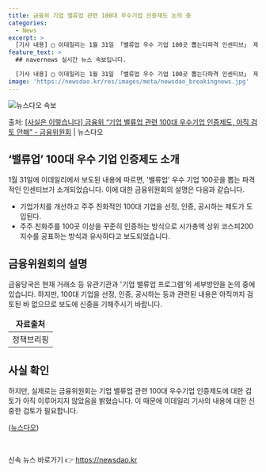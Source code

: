 ```yaml
---
title: 금융위 기업 밸류업 관련 100대 우수기업 인증제도 논의 중
categories:
  - News
excerpt: >
  [기사 내용] □ 이데일리는 1월 31일 「밸류업 우수 기업 100곳 뽑는다파격 인센티브」 제하의 기사에서,…
feature_text: >
  ## navernews 실시간 뉴스 속보입니다.

  [기사 내용] □ 이데일리는 1월 31일 「밸류업 우수 기업 100곳 뽑는다파격 인센티브」 제하의 기사에서,…
image: 'https://newsdao.kr/res/images/meta/newsdao_breakingnews.jpg'
---
```


![뉴스다오 속보](https://newsdao.kr/res/images/meta/newsdao_breakingnews.jpg)

<p>출처: <a href="https://newsdao.kr/3117" rel="dofollow">[사실은 이렇습니다] 금융위 “기업 밸류업 관련 100대 우수기업 인증제도, 아직 검토 안해” - 금융위원회</a> | 뉴스다오</p>

<h2 data-ke-size="size26">‘밸류업’ 100대 우수 기업 인증제도 소개</h2>
<p data-ke-size="size16">1월 31일에 이데일리에서 보도된 내용에 따르면, '밸류업' 우수 기업 100곳을 뽑는 파격적인 인센티브가 소개되었습니다. 이에 대한 금융위원회의 설명은 다음과 같습니다.</p>
<ul>
<li>기업가치를 개선하고 주주 친화적인 100대 기업을 선정, 인증, 공시하는 제도가 도입된다.</li>
<li>주주 친화주를 100곳 이상을 꾸준히 인증하는 방식으로 시가총액 상위 코스피200 지수를 공표하는 방식과 유사하다고 보도되었습니다.</li>
</ul>

<h2 data-ke-size="size26">금융위원회의 설명</h2>
<p data-ke-size="size16">금융당국은 현재 거래소 등 유관기관과 '기업 밸류업 프로그램'의 세부방안을 논의 중에 있습니다. 하지만, 100대 기업을 선정, 인증, 공시하는 등과 관련된 내용은 아직까지 검토된 바 없으므로 보도에 신중을 기해주시기 바랍니다.</p>

<table>
<thead>
<tr>
<td style="text-align: center; height: 17px;"><b>자료출처</b></td>
</tr>
</thead>
<tbody>
<tr>
<td style="text-align: center; height: 17px;">정책브리핑 </td>
</tr>
</tbody>
</table>

<h2 data-ke-size="size26">사실 확인</h2>
<p data-ke-size="size16">하지만, 실제로는 금융위원회는 기업 밸류업 관련 100대 우수기업 인증제도에 대한 검토가 아직 이루어지지 않았음을 밝혔습니다. 이 때문에 이데일리 기사의 내용에 대한 신중한 검토가 필요합니다.</p>
<p data-ke-size="size16">(<a href="https://newsdao.kr/3117">뉴스다오</a>)</p>
<p data-ke-size="size16">&nbsp;</p> 

신속 뉴스 바로가기 👉 <a href="https://newsdao.kr" rel="dofollow">https://newsdao.kr</a>


